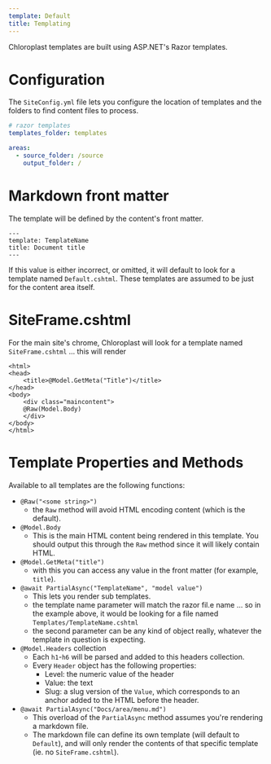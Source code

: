 ```yaml
---
template: Default
title: Templating
---
```


Chloroplast templates are built using ASP.NET's Razor templates.

# Configuration

The `SiteConfig.yml` file lets you configure the location of templates and the folders to find content files to process.

```yaml
# razor templates
templates_folder: templates

areas:
  - source_folder: /source
    output_folder: /
```

# Markdown front matter

The template will be defined by the content's front matter. 

```
---
template: TemplateName
title: Document title
---
```

If this value is either incorrect, or omitted, it will default to look for a template named `Default.cshtml`. These templates are assumed to be just for the content area itself.

# SiteFrame.cshtml

For the main site's chrome, Chloroplast will look for a template named `SiteFrame.cshtml` ... this will render

```
<html>
<head>
    <title>@Model.GetMeta("Title")</title>
</head>
<body>
    <div class="maincontent">
    @Raw(Model.Body)
    </div>
</body>
</html>
```

# Template Properties and Methods

Available to all templates are the following functions:

- `@Raw("<some string>")`
  - the `Raw` method will avoid HTML encoding content (which is the default).
- `@Model.Body`
  - This is the main HTML content being rendered in this template. You should output this through the `Raw` method since it will likely contain HTML.
- `@Model.GetMeta("title")`
  - with this you can access any value in the front matter (for example, `title`).
- `@await PartialAsync("TemplateName", "model value")`
  - This lets you render sub templates. 
  - the template name parameter will match the razor fil.e name ... so in the example above, it would be looking for a file named `Templates/TemplateName.cshtml`
  - the second parameter can be any kind of object really, whatever the template in question is expecting.
- `@Model.Headers` collection
  - Each `h1`-`h6` will be parsed and added to this headers collection.
  - Every `Header` object has the following properties:
    - Level: the numeric value of the header
    - Value: the text
    - Slug: a slug version of the `Value`, which corresponds to an anchor added to the HTML before the header.
- `@await PartialAsync("Docs/area/menu.md")`
  - This overload of the `PartialAsync` method assumes you're rendering a markdown file.
  - The markdown file can define its own template (will default to `Default`), and will only render the contents of that specific template (ie. no `SiteFrame.cshtml`).
